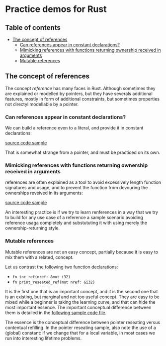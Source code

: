 # Practice demos for Rust

## Table of contents

- [The concept of references](#the-concept-of-references)
    - [Can references appear in constant declarations?](#can-references-appear-in-constant-declarations)
    - [Mimicking references with functions returning ownership received in arguments](#mimicking-references-with-functions-returning-ownership-received-in-arguments)
    - [Mutable references](#mutable-references)


## The concept of references

The concept *reference* has many faces in Rust. Although sometimes they are explained or modelled by pointers, but they have severals additional features, mostly in form of additional constraints, but sometimes properties not directyl modellable by a pointer.

### Can references appear in constant declarations?

We can build a reference even to a literal, and provide it in constant declarations:

[source code sample](const_refs/src/main.rs)

That is somewhat strange from a pointer, and must be practiced on its own.

### Mimicking references with functions returning ownership received in arguments

references are often explained as a tool to avoid excessively length function signatures and usage, and to prevent the function from devouring the ownerships reveived in its arguments:

[source code sample](move_vs_borrow/src/main.rs)

An interesting practice is if we try to learn renferences in a way that we try to build for any use case of a reference a sample scenario avoiding reference usaga completely and substututing it with using merely the ownership-returning style.

### Mutable references

Mutable references are not an easy concept, partially because it is easy to mix them with a related,  concept.

Let us contrast the following two function declarations:

- `fn inc_ref(nref: &mut i32)`
- `fn print_reseated_ref(mut nref: &i32)`

It is the first one that is an important concept, and it is the second one that is an existing, but marginal and not too useful concept. They are easy to be mixed while a beginner is taking the learning curve, and that can hide the most important essence. The important conceptual difference between them is detailed in the [following sample code file](increment_reference/src/main.rs).

The essence is the conceptual difference between pointer reseating versus contentual refilling.  In the pointer reseating sample, also note the use of a (global) constant: if we change that for a local variable, in most cases we run into interesting lifetime problems.